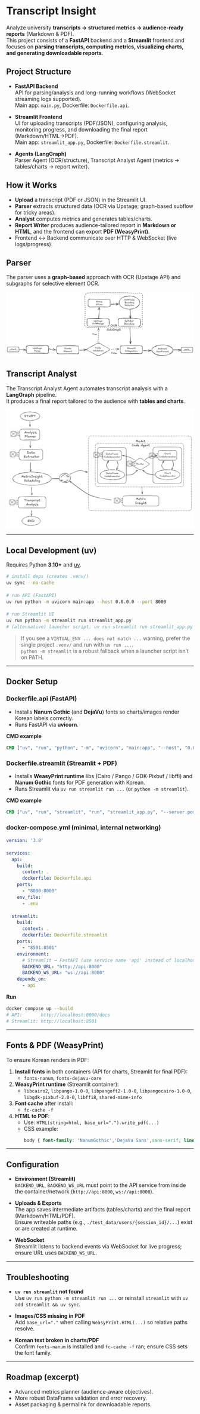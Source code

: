 # Transcript Insight

Analyze university **transcripts → structured metrics → audience-ready reports** (Markdown & PDF).  
This project consists of a **FastAPI** backend and a **Streamlit** frontend and focuses on **parsing transcripts, computing metrics, visualizing charts, and generating downloadable reports**.

## Project Structure

- **FastAPI Backend**  
  API for parsing/analysis and long-running workflows (WebSocket streaming logs supported).  
  Main app: `main.py`, Dockerfile: `Dockerfile.api`.

- **Streamlit Frontend**  
  UI for uploading transcripts (PDF/JSON), configuring analysis, monitoring progress, and downloading the final report (Markdown/HTML→PDF).  
  Main app: `streamlit_app.py`, Dockerfile: `Dockerfile.streamlit`.

- **Agents (LangGraph)**  
  Parser Agent (OCR/structure), Transcript Analyst Agent (metrics → tables/charts → report writer).

## How it Works

- **Upload** a transcript (PDF or JSON) in the Streamlit UI.
- **Parser** extracts structured data (OCR via Upstage; graph-based subflow for tricky areas).
- **Analyst** computes metrics and generates tables/charts.
- **Report Writer** produces audience-tailored report in **Markdown or HTML**, and the frontend can export **PDF (WeasyPrint)**.
- Frontend ↔ Backend communicate over HTTP & WebSocket (live logs/progress).

## Parser

The parser uses a **graph-based** approach with OCR (Upstage API) and subgraphs for selective element OCR.

![ParseGraph](images/ParseGraph.png)

## Transcript Analyst

The Transcript Analyst Agent automates transcript analysis with a **LangGraph** pipeline.  
It produces a final report tailored to the audience with **tables and charts**.

![TranscriptAnalyst](analyst_agent/image/transcript_analyst_agent.png)

---

## Local Development (uv)

Requires Python **3.10+** and [uv](https://github.com/astral-sh/uv).

```bash
# install deps (creates .venv/)
uv sync --no-cache

# run API (FastAPI)
uv run python -m uvicorn main:app --host 0.0.0.0 --port 8000

# run Streamlit UI
uv run python -m streamlit run streamlit_app.py
# (alternative) launcher script: uv run streamlit run streamlit_app.py
```

> If you see a `VIRTUAL_ENV ... does not match ...` warning, prefer the single project `.venv/` and run with `uv run ...`.  
> `python -m streamlit` is a robust fallback when a launcher script isn’t on PATH.

---

## Docker Setup

### Dockerfile.api (FastAPI)

- Installs **Nanum Gothic** (and **DejaVu**) fonts so charts/images render Korean labels correctly.
- Runs FastAPI via **uvicorn**.

**CMD example**

```dockerfile
CMD ["uv", "run", "python", "-m", "uvicorn", "main:app", "--host", "0.0.0.0", "--port", "8000"]
```

### Dockerfile.streamlit (Streamlit + PDF)

- Installs **WeasyPrint runtime** libs (Cairo / Pango / GDK-Pixbuf / libffi) and **Nanum Gothic** fonts for PDF generation with Korean.
- Runs Streamlit via `uv run streamlit run ...` (or `python -m streamlit`).

**CMD example**

```dockerfile
CMD ["uv", "run", "streamlit", "run", "streamlit_app.py", "--server.port=8501", "--server.address=0.0.0.0"]
```

### docker-compose.yml (minimal, internal networking)

```yaml
version: '3.8'

services:
  api:
    build:
      context: .
      dockerfile: Dockerfile.api
    ports:
      - "8000:8000"
    env_file:
      - .env

  streamlit:
    build:
      context: .
      dockerfile: Dockerfile.streamlit
    ports:
      - "8501:8501"
    environment:
      # Streamlit → FastAPI (use service name 'api' instead of localhost)
      BACKEND_URL: "http://api:8000"
      BACKEND_WS_URL: "ws://api:8000"
    depends_on:
      - api
```

**Run**

```bash
docker compose up --build
# API:       http://localhost:8000/docs
# Streamlit: http://localhost:8501
```

---

## Fonts & PDF (WeasyPrint)

To ensure Korean renders in PDF:

1. **Install fonts** in both containers (API for charts, Streamlit for final PDF):
   - `fonts-nanum`, `fonts-dejavu-core`
2. **WeasyPrint runtime** (Streamlit container):
   - `libcairo2`, `libpango-1.0-0`, `libpangoft2-1.0-0`, `libpangocairo-1.0-0`, `libgdk-pixbuf-2.0-0`, `libffi8`, `shared-mime-info`
3. **Font cache** after install:
   - `fc-cache -f`
4. **HTML to PDF**:
   - Use: `HTML(string=html, base_url=".").write_pdf(...)`
   - CSS example:
     ```css
     body { font-family: 'NanumGothic','DejaVu Sans',sans-serif; line-height: 1.45; }
     ```

---

## Configuration

- **Environment (Streamlit)**  
  `BACKEND_URL`, `BACKEND_WS_URL` must point to the API service from inside the container/network (`http://api:8000`, `ws://api:8000`).

- **Uploads & Exports**  
  The app saves intermediate artifacts (tables/charts) and the final report (Markdown/HTML/PDF).  
  Ensure writeable paths (e.g., `./test_data/users/{session_id}/...`) exist or are created at runtime.

- **WebSocket**  
  Streamlit listens to backend events via WebSocket for live progress; ensure URL uses `BACKEND_WS_URL`.

---

## Troubleshooting

- **`uv run streamlit` not found**  
  Use `uv run python -m streamlit run ...` or reinstall `streamlit` with `uv add streamlit && uv sync`.

- **Images/CSS missing in PDF**  
  Add `base_url="."` when calling `WeasyPrint.HTML(...)` so relative paths resolve.

- **Korean text broken in charts/PDF**  
  Confirm `fonts-nanum` is installed and `fc-cache -f` ran; ensure CSS sets the font family.

---

## Roadmap (excerpt)

- Advanced metrics planner (audience-aware objectives).  
- More robust DataFrame validation and error recovery.  
- Asset packaging & permalink for downloadable reports.
